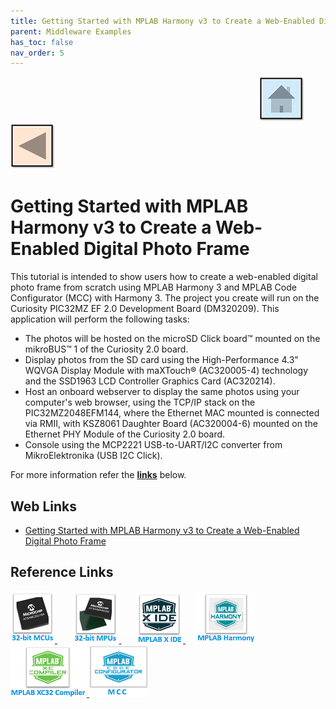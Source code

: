 ```yaml
---
title: Getting Started with MPLAB Harmony v3 to Create a Web-Enabled Digital Photo Frame
parent: Middleware Examples
has_toc: false
nav_order: 5
---
```


&nbsp;&nbsp;&nbsp;&nbsp;&nbsp;&nbsp;&nbsp;&nbsp;&nbsp;&nbsp;&nbsp;&nbsp;&nbsp;&nbsp;&nbsp;&nbsp;&nbsp;&nbsp;&nbsp;&nbsp;&nbsp;&nbsp;&nbsp;&nbsp;&nbsp;&nbsp;&nbsp;&nbsp; &nbsp;&nbsp;&nbsp;&nbsp;&nbsp;&nbsp;&nbsp;&nbsp;&nbsp;&nbsp;&nbsp;&nbsp;&nbsp;&nbsp;&nbsp;&nbsp;&nbsp;&nbsp;&nbsp;&nbsp;&nbsp;&nbsp;&nbsp;&nbsp;&nbsp;&nbsp;&nbsp;&nbsp;&nbsp;&nbsp;&nbsp;&nbsp;&nbsp;&nbsp;&nbsp;&nbsp;&nbsp;&nbsp;&nbsp;&nbsp;&nbsp;&nbsp;&nbsp;&nbsp;&nbsp;&nbsp;&nbsp;&nbsp;&nbsp;&nbsp;&nbsp;&nbsp;&nbsp;&nbsp;&nbsp;&nbsp;&nbsp;&nbsp;&nbsp;&nbsp;&nbsp;&nbsp;&nbsp;&nbsp;&nbsp;&nbsp;&nbsp;&nbsp;&nbsp;&nbsp;&nbsp;&nbsp;[<img src="../../r_images/quick_home.png" title="Home">](../../../readme.md) [<img src="../../r_images/quick_back.png"  title="Back">](../readme.md)
# Getting Started with MPLAB Harmony v3 to Create a Web-Enabled Digital Photo Frame

This tutorial is intended to show users how to create a web-enabled digital photo frame from scratch using MPLAB Harmony 3 and MPLAB Code Configurator (MCC) with Harmony 3. The project you create will run on the Curiosity PIC32MZ EF 2.0 Development Board (DM320209). This application will perform the following tasks:

- The photos will be hosted on the microSD Click board™ mounted on the mikroBUS™ 1 of the Curiosity 2.0 board.
- Display photos from the SD card using the High-Performance 4.3" WQVGA Display Module with maXTouch® (AC320005-4) technology and the SSD1963 LCD Controller Graphics Card (AC320214).
- Host an onboard webserver to display the same photos using your computer's web browser, using the TCP/IP stack on the PIC32MZ2048EFM144, where the Ethernet MAC mounted is connected via RMII, with KSZ8061 Daughter Board (AC320004-6) mounted on the Ethernet PHY Module of the Curiosity 2.0 board.
- Console using the MCP2221 USB-to-UART/I2C converter from MikroElektronika (USB I2C Click).

For more information refer the **[links](#Web-Links)** below.

## <a id="Web-Links"> </a>
## Web Links

- <a href="https://microchipdeveloper.com/harmony3:web-enabled-digital-photo-frame" target="_blank">Getting Started with MPLAB Harmony v3 to Create a Web-Enabled Digital Photo Frame </a>

## Reference Links
[<a href="https://www.microchip.com/design-centers/32-bit" target="_blank"> <img src="../../r_images/32_bit_mcus.png"> </a>]()  &nbsp; &nbsp; &nbsp; [<a href="https://www.microchip.com/design-centers/32-bit-mpus" target="_blank"> <img src="../../r_images/32_bit_mpus.png"> </a>]()  &nbsp; &nbsp; &nbsp; [<a href="https://www.microchip.com/mplab/mplab-x-ide" target="_blank"> <img src="../../r_images/mplab_x_ide.png"> </a>]()  &nbsp; &nbsp; [<a href="https://www.microchip.com/mplab/mplab-harmony" target="_blank"> <img src="../../r_images/mplab_harmony.png"> </a>]() [<a href="https://www.microchip.com/mplab/compilers" target="_blank"> <img src="../../r_images/mplab_compiler.png"> </a>]() [<a href="https://www.microchip.com/en-us/tools-resources/configure/mplab-code-configurator" target="_blank"> <img src="../../r_images/mcc_harmony.png"> </a>]()  

